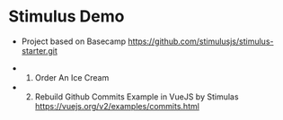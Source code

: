 # Stimulus Demo

* Project based on Basecamp https://github.com/stimulusjs/stimulus-starter.git

* 1. Order An Ice Cream

* 2. Rebuild Github Commits Example in VueJS by Stimulas
https://vuejs.org/v2/examples/commits.html
